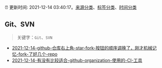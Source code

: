 :alarm_clock: 更新时间: 2021-12-14 03:40:17。[来源分类](../README.md)、[标签分类](../TAGS.md)、[时间分类](../TIMELINE.md)

## Git、SVN


> 关键字：`Git`、`SVN`



- [2021-12-14-github-仓库右上角-star-fork-按钮的顺序调换了，刚才机械记忆-fork-了好几个-repo](https://www.v2ex.com/t/822083) 
- [2021-12-14-有没有比较适合-github-organization-使用的-CI-工具](https://www.v2ex.com/t/822062) 